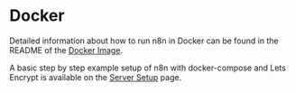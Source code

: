 # Docker

Detailed information about how to run n8n in Docker can be found in the README
of the [Docker Image](https://github.com/n8n-io/n8n/blob/master/docker/images/n8n/README.md).

A basic step by step example setup of n8n with docker-compose and Lets Encrypt is available on the
[Server Setup](server-setup.md) page.
